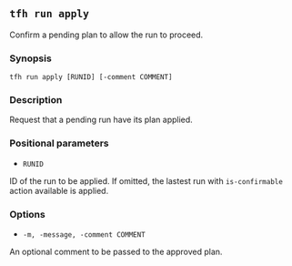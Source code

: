 ## `tfh run apply`

Confirm a pending plan to allow the run to proceed.

### Synopsis

    tfh run apply [RUNID] [-comment COMMENT]

### Description

Request that a pending run have its plan applied.

### Positional parameters

* `RUNID`

ID of the run to be applied. If omitted, the lastest run with `is-confirmable` action available is applied.

### Options

* `-m, -message, -comment COMMENT`

An optional comment to be passed to the approved plan.
